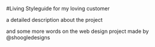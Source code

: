 #Living Styleguide for my loving customer
 
a detailed description about the project
 
and some more words on the web design project
made by @shoogledesigns